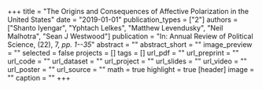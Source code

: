 +++
title = "The Origins and Consequences of Affective Polarization in the United States"
date = "2019-01-01"
publication_types = ["2"]
authors = ["Shanto Iyengar", "Yphtach Lelkes", "Matthew Levendusky", "Neil Malhotra", "Sean J Westwood"]
publication = "In: Annual Review of Political Science, (22), 7, _pp. 1--35_"
abstract = ""
abstract_short = ""
image_preview = ""
selected = false
projects = []
tags = []
url_pdf = ""
url_preprint = ""
url_code = ""
url_dataset = ""
url_project = ""
url_slides = ""
url_video = ""
url_poster = ""
url_source = ""
math = true
highlight = true
[header]
image = ""
caption = ""
+++
